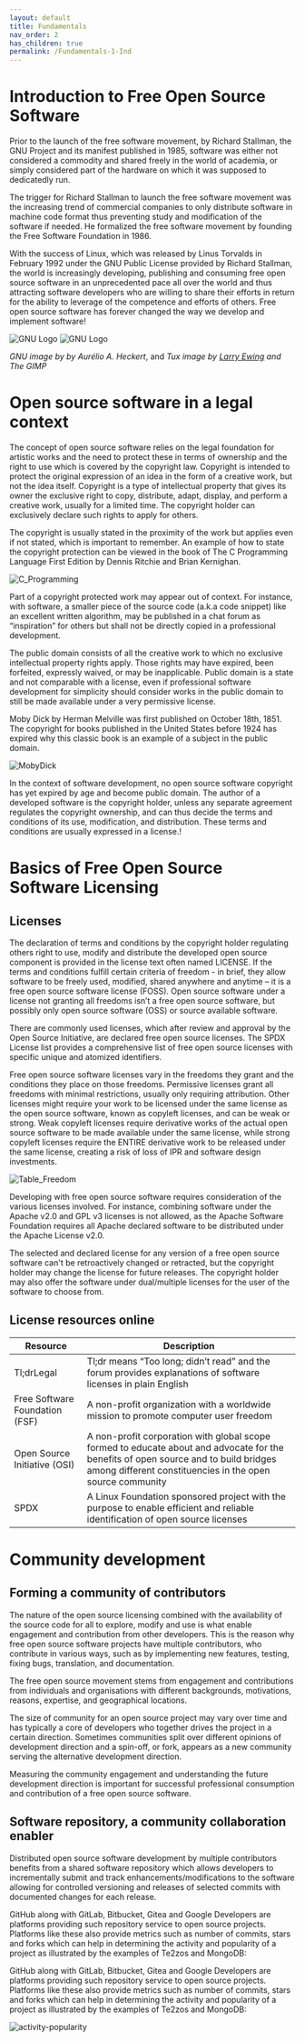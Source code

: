 ```yaml
---
layout: default
title: Fundamentals
nav_order: 2
has_children: true
permalink: /Fundamentals-1-Ind
---
```


# Introduction to Free Open Source Software

Prior to the launch of the free software movement, by Richard Stallman, the GNU Project and its manifest published in 1985, software was either not considered a commodity and shared freely in the world of academia, or simply considered part of the hardware on which it was supposed to dedicatedly run.

The trigger for Richard Stallman to launch the free software movement was the increasing trend of commercial companies to only distribute software in machine code format thus preventing study and modification of the software if needed. He formalized the free software movement by founding the Free Software Foundation in 1986.

With the success of Linux, which was released by Linus Torvalds in February 1992 under the GNU Public License provided by Richard Stallman, the world is increasingly developing, publishing and consuming free open source software in an unprecedented pace all over the world and thus attracting software developers who are willing to share their efforts in return for the ability to leverage of the competence and efforts of others. Free open source software has forever changed the way we develop and implement software!

![GNU Logo](./img/heckert_gnu.transp.small.png)
![GNU Logo](./img/Tux_small.png)

*GNU image by by Aurélio A. Heckert*, and *Tux image by [Larry Ewing](mailto:lewing@isc.tamu.edu) and The GIMP*

# Open source software in a legal context

The concept of open source software relies on the legal foundation for artistic works and the need to protect these in terms of ownership and the right to use which is covered by the copyright law. Copyright is intended to protect the original expression of an idea in the form of a creative work, but not the idea itself. Copyright is a type of intellectual property that gives its owner the exclusive right to copy, distribute, adapt, display, and perform a creative work, usually for a limited time. The copyright holder can exclusively declare such rights to apply for others.

The copyright is usually stated in the proximity of the work but applies even if not stated, which is important to remember. An example of how to state the copyright protection can be viewed in the book of The C Programming Language First Edition by Dennis Ritchie and Brian Kernighan.

![C_Programming](./img/C_Programming.png)

Part of a copyright protected work may appear out of context. For instance, with software, a smaller piece of the source code (a.k.a code snippet) like an excellent written algorithm, may be published in a chat forum as “inspiration” for others but shall not be directly copied in a professional development.

The public domain consists of all the creative work to which no exclusive intellectual property rights apply. Those rights may have expired, been forfeited, expressly waived, or may be inapplicable. Public domain is a state and not comparable with a license, even if professional software development for simplicity should consider works in the public domain to still be made available under a very permissive license.

Moby Dick by Herman Melville was first published on October 18th, 1851. The copyright for books published in the United States before 1924 has expired why this classic book is an example of a subject in the public domain.

![MobyDick](./img/MobyDick.png)

In the context of software development, no open source software copyright has yet expired by age and become public domain. The author of a developed software is the copyright holder, unless any separate agreement regulates the copyright ownership, and can thus decide the terms and conditions of its use, modification, and distribution. These terms and conditions are usually expressed in a license.!

# Basics of Free Open Source Software Licensing

## Licenses

The declaration of terms and conditions by the copyright holder regulating others right to use, modify and distribute the developed open source component is provided in the license text often named LICENSE. If the terms and conditions fulfill certain criteria of freedom - in brief, they allow software to be freely used, modified, shared anywhere and anytime – it is a free open source software license (FOSS). Open source software under a license not granting all freedoms isn’t a free open source software, but possibly only open source software (OSS) or source available software.

There are commonly used licenses, which after review and approval by the Open Source Initiative, are declared free open source licenses. The SPDX License list provides a comprehensive list of free open source licenses with specific unique and atomized identifiers.

Free open source software licenses vary in the freedoms they grant and the conditions they place on those freedoms. Permissive licenses grant all freedoms with minimal restrictions, usually only requiring attribution. Other licenses might require your work to be licensed under the same license as the open source software, known as copyleft licenses, and can be weak or strong. Weak copyleft licenses require derivative works of the actual open source software to be made available under the same license, while strong copyleft licenses require the ENTIRE derivative work to be released under the same license, creating a risk of loss of IPR and software design investments.

![Table_Freedom](./img/Table_Freedom.png)

Developing with free open source software requires consideration of the various licenses involved. For instance, combining software under the Apache v2.0 and GPL v3 licenses is not allowed, as the Apache Software Foundation requires all Apache declared software to be distributed under the Apache License v2.0.

The selected and declared license for any version of a free open source software can't be retroactively changed or retracted, but the copyright holder may change the license for future releases. The copyright holder may also offer the software under dual/multiple licenses for the user of the software to choose from.

## License resources online

| Resource | Description |
| --- | --- |
| Tl;drLegal | Tl;dr means “Too long; didn’t read” and the forum provides explanations of software licenses in plain English |
| Free Software Foundation (FSF) | A non-profit organization with a worldwide mission to promote computer user freedom |
| Open Source Initiative (OSI) | A non-profit corporation with global scope formed to educate about and advocate for the benefits of open source and to build bridges among different constituencies in the open source community |
| SPDX | A Linux Foundation sponsored project with the purpose to enable efficient and reliable identification of open source licenses |

# Community development

## Forming a community of contributors

The nature of the open source licensing combined with the availability of the source code for all to explore, modify and use is what enable engagement and contribution from other developers. This is the reason why free open source software projects have multiple contributors, who contribute in various ways, such as by implementing new features, testing, fixing bugs, translation, and documentation.

The free open source movement stems from engagement and contributions from individuals and organisations with different backgrounds, motivations, reasons, expertise, and geographical locations.

The size of community for an open source project may vary over time and has typically a core of developers who together drives the project in a certain direction. Sometimes communities split over different opinions of development direction and a spin-off, or fork, appears as a new community serving the alternative development direction.

Measuring the community engagement and understanding the future development direction is important for successful professional consumption and contribution of a free open source software.

## Software repository, a community collaboration enabler

Distributed open source software development by multiple contributors benefits from a shared software repository which allows developers to incrementally submit and track enhancements/modifications to the software allowing for controlled versioning and releases of selected commits with documented changes for each release.

GitHub along with GitLab, Bitbucket, Gitea and Google Developers are platforms providing such repository service to open source projects. Platforms like these also provide metrics such as number of commits, stars and forks which can help in determining the activity and popularity of a project as illustrated by the examples of Te2zos and MongoDB:

GitHub along with GitLab, Bitbucket, Gitea and Google Developers are platforms providing such repository service to open source projects. Platforms like these also provide metrics such as number of commits, stars and forks which can help in determining the activity and popularity of a project as illustrated by the examples of Te2zos and MongoDB:

![activity-popularity](./img/activity-popularity.png)

